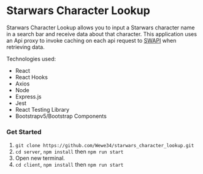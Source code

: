 # Starwars Character Lookup

Starwars Character Lookup allows you to input a Starwars character name in a search bar and receive data about that character. 
This application uses an Api proxy to invoke caching on each api request to [SWAPI](https://swapi.dev/) when retrieving data.

Technologies used:
* React 
* React Hooks
* Axios
* Node
* Express.js
* Jest
* React Testing Library
* Bootstrapv5/Bootstrap Components

### Get Started

1) `git clone https://github.com/Wewe34/starwars_character_lookup.git` 
2) `cd server`, `npm install` then `npm run start`
3) Open new terminal. 
4) `cd client`, `npm install` then `npm run start` 

